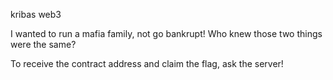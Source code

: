 kribas web3

I wanted to run a mafia family, not go bankrupt! Who knew those two things were the same?

To receive the contract address and claim the flag, ask the server!
